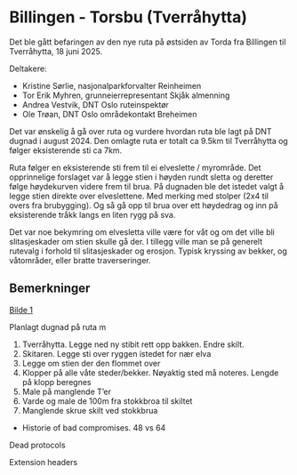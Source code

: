 # Billingen - Torsbu (Tverråhytta)

Det ble gått befaringen av den nye ruta på østsiden av Torda fra Billingen til Tverråhytta, 18 juni 2025.

Deltakere: 
- Kristine Sørlie, nasjonalparkforvalter Reinheimen
- Tor Erik Myhren, grunneierrepresentant Skjåk almenning
- Andrea Vestvik, DNT Oslo ruteinspektør
- Ole Trøan, DNT Oslo områdekontakt Breheimen

Det var ønskelig å gå over ruta og vurdere hvordan ruta ble lagt på DNT dugnad i august 2024.
Den omlagte ruta er totalt ca 9.5km til Tverråhytta og følger eksisterende sti ca 7km.

Ruta følger en eksisterende sti frem til ei elveslette / myrområde.
Det opprinnelige forslaget var å legge stien i høyden rundt sletta og deretter følge høydekurven videre frem til brua.
På dugnaden ble det istedet valgt å legge stien direkte over elveslettene. Med merking med stolper (2x4 til overs fra brubygging).
Og så gå opp til brua over ett høydedrag og inn på eksisterende tråkk langs en liten rygg på sva.

Det var noe bekymring om elvesletta ville være for våt og om det ville bli slitasjeskader om stien skulle gå der.
I tillegg ville man se på generelt rutevalg i forhold til slitasjeskader og erosjon.
Typisk kryssing av bekker, og våtområder, eller bratte traverseringer.

## Bemerkninger

[Bilde 1](Rapporter/Billingen1.png)

Planlagt dugnad på ruta m


1. Tverråhytta. Legge ned ny stibit rett opp bakken. Endre skilt.
2. Skitaren. Legge sti over ryggen istedet for nær elva
3. Legge om stien der den flommet over
4. Klopper på alle våte steder/bekker. Nøyaktig sted må noteres. Lengde på klopp beregnes
5. Male på manglende T’er
6. Varde og male de 100m fra stokkbroa til skiltet 
7. Manglende skrue skilt ved stokkbrua


- Historie of bad compromises. 48 vs 64

Dead protocols

Extension headers
